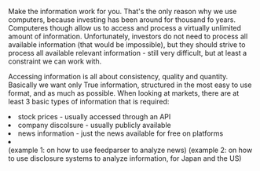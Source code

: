 Make the information work for you. That's the only reason why we use computers, because investing has been around for thousand fo years. Computeres though allow us to access and process a virtually unlimited amount of information. Unfortunately, investors do not need to process all available information (that would be impossible), but they should strive to process all available relevant information - still very difficult, but at least a constraint we can work with.

Accessing information is all about consistency, quality and quantity. Basically we want only True information, structured in the most easy to use format, and as much as possible. When looking at markets, there are at least 3 basic types of information that is required:
<li> stock prices - usually accessed through an API </li>
<li> company discolsure - usually publicly available</li>
<li> news information - just the news available for free on platforms<li> 



<br>
(example 1: on how to use feedparser to analyze news)
(example 2: on how to use disclosure systems to analyze information, for Japan and the US)
